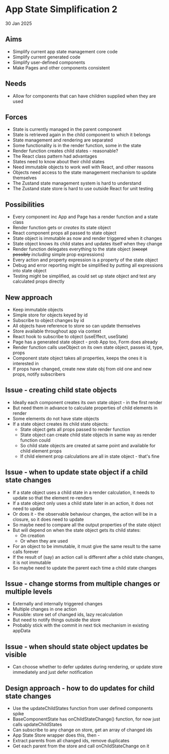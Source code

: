 App State Simplification 2
==========================

30 Jan 2025

Aims
----

- Simplify current app state management core code
- Simplify current generated code
- Simplify user-defined components
- Make Pages and other components consistent

Needs
-----

- Allow for components that can have children supplied when they are used

Forces
------

- State is currently managed in the parent component
- State is retrieved again in the child component to which it belongs
- State management and rendering are separated
- Some functionality is in the render function, some in the state
- Render function creates child states - reasonable?
- The React class pattern had advantages
- States need to know about their child states
- Need immutable objects to work well with React, and other reasons
- Objects need access to the state management mechanism to update themselves
- The Zustand state management system is hard to understand
- The Zustand state store is hard to use outside React for unit testing

Possibilities
--------------

- Every component inc App and Page has a render function and a state class
- Render function gets or _creates_ its state object
- React component props all passed to state object
- State object is immutable as now and render triggered when it changes
- State object knows its child states and updates itself when they change
- Render function delegates everything to the state object (~~except possibly~~ _including_ simple prop expressions)
- Every action and property expression is a property of the state object
- Debug and error reporting might be simplified by putting all expressions into state object
- Testing might be simplified, as could set up state object and test any calculated props directly

New approach
------------

- Keep immutable objects
- Simple store for objects keyed by id
- Subscribe to object changes by id
- All objects have reference to store so can update themselves
- Store available throughout app via context
- React hook to subscribe to object (useEffect, useState)
- Page has a generated state object - prob App too, Form does already
- Render function calls useObject on its own state object, passes id, type, props
- Component state object takes all properties, keeps the ones it is interested in
- If props have changed, create new state obj from old one and new props, notify subscribers

Issue - creating child state objects
------------------------------------

- Ideally each component creates its own state object - in the first render
- But need them in advance to calculate properties of child elements in render
- Some elements do not have state objects
- If a state object creates its child state objects:
  - State object gets all props passed to render function
  - State object can create child state objects in same way as render function could
  - So child state objects are created at same point and available for child element props
  - If child element prop calculations are all in state object - that's fine

Issue - when to update state object if a child state changes
------------------------------------------------------------

- If a state object uses a child state in a render calculation, it needs to update so that the element re-renders
- If a state object only uses a child state later in an action, it does not need to update
- Or does it - the observable behaviour changes, the action will be in a closure, so it does need to update
- So maybe need to compare all the output properties of the state object
- But will depend on when the state object gets its child states:
  - On creation
  - Or when they are used
- For an object to be immutable, it must give the same result to the same calls forever
- If the result of (say) an action call is different after a child state changes, it is not immutable
- So maybe need to update the parent each time a child state changes

Issue - change storms from multiple changes or multiple levels
--------------------------------------------------------------

- Externally and internally triggered changes
- Multiple changes in one action
- Possible: store set of changed ids, lazy recalculation
- But need to notify things outside the store
- Probably stick with the commit in next tick mechanism in existing appData

Issue - when should state object updates be visible
---------------------------------------------------

- Can choose whether to defer updates during rendering, or update store immediately and just defer notification


Design approach - how to do updates for child state changes
-----------------------------------------------------------

- Use the updateChildStates function from user defined components spike
- BaseComponentState has onChildStateChange() function, for now just calls updateChildStates
- Can subscribe to any change on store, get an array of changed ids
- App State Store wrapper does this, then -
- Extract parents from all changed ids, remove duplicates
- Get each parent from the store and call onChildStateChange on it
